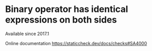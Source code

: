 # Binary operator has identical expressions on both sides

Available since
    2017.1

Online documentation
    https://staticcheck.dev/docs/checks#SA4000
